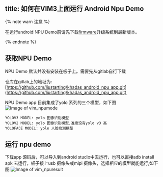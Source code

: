 title: 如何在VIM3上面运行 Android Npu Demo
---

{% note warn 注意 %}

在运行android NPU Demo前请先下载[firmware](/zh-cn/firmware/Vim3AndroidFirmware.html)升级系统到最新版本。

{% endnote %}


## 获取NPU Demo

NPU Demo 默认并没有安装在板子上。需要先从gitlab自行下载

仓库在gitlab上的地址为:[https://github.com/liustarting/khadas_android_npu_app.git](https://github.com/liustarting/khadas_android_npu_app.git)

NPU Demo app 目前集成了yolo 系列的三个模型，如下图
![Image of vim_npumode](/images/vim3/npumode.png)

```
YOLOV3 MODEL: yolo 图像识别模型
YOLOV2 MODEL: yolo 图像识别模型,准度没有yolo v3 高
YOLOFACE MODEL: yolo 人脸检测模型
```
## 运行 npu demo
下载app 源码后，可以导入到android studio中去运行，也可以直接adb install apk 去运行，板子接上usb 摄像头或mipi 摄像头，选择相应的模型就能运行,如下图
![Image of vim_npuresult](/images/vim3/npuresult.png)



